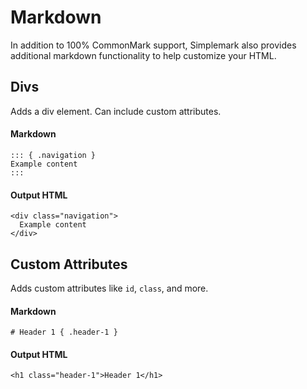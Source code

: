# Markdown

In addition to 100% CommonMark support, Simplemark also provides additional markdown functionality to help
customize your HTML.

## Divs

Adds a div element. Can include custom attributes.

#### Markdown

```
::: { .navigation }
Example content
:::
```

#### Output HTML

```
<div class="navigation">
  Example content
</div>
```

## Custom Attributes


Adds custom attributes like `id`, `class`, and more.

#### Markdown

```
# Header 1 { .header-1 }
```

#### Output HTML

```
<h1 class="header-1">Header 1</h1>
```
